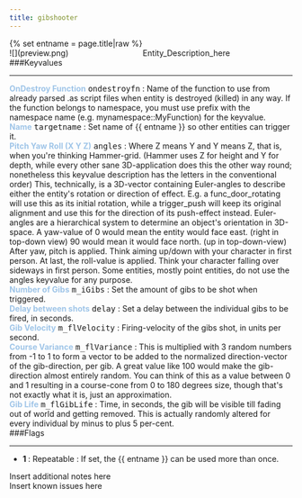 ```yaml
---
title: gibshooter
---
```

<div>{% set entname = page.title|raw %}</div>
<div class="container previewimg">
<div class="columns">
<div class="imagepadding column col-auto" markdown="1">![](preview.png)</div>
<div class="column entityentry" markdown="1">Entity_Description_here</div>
</div>
</div>
###Keyvalues
<hr>
<div class="entityentry" markdown="1">
<span style="color:#9fc5e8;"><b>OnDestroy Function</b></span> <kbd  class="tooltip" data-tooltip="string">ondestroyfn</kbd> :
Name of the function to use from already parsed .as script files when entity is destroyed (killed) in any way. If the function belongs to namespace, you must use prefix with the namespace name (e.g. mynamespace::MyFunction) for the keyvalue.
</div>
<div class="entityentry" markdown="1">
<span style="color:#9fc5e8;"><b>Name</b></span> <kbd  class="tooltip" data-tooltip="target_source">targetname</kbd> :
Set name of {{ entname }} so other entities can trigger it.
</div>
<div class="entityentry" markdown="1">
<span style="color:#9fc5e8;"><b>Pitch Yaw Roll (X Y Z)</b></span> <kbd  class="tooltip" data-tooltip="string">angles</kbd> :
Where Z means Y and Y means Z, that is, when you're thinking Hammer-grid. (Hammer uses Z for height and Y for depth, while every other sane 3D-application does this the other way round; nonetheless this keyvalue description has the letters in the conventional order) This, technically, is a 3D-vector containing Euler-angles to describe either the entity's rotation or direction of effect. E.g. a func_door_rotating will use this as its initial rotation, while a trigger_push will keep its original alignment and use this for the direction of its push-effect instead. Euler-angles are a hierarchical system to determine an object's orientation in 3D-space. A yaw-value of 0 would mean the entity would face east. (right in top-down view) 90 would mean it would face north. (up in top-down-view) After yaw, pitch is applied. Think aiming up/down with your character in first person. At last, the roll-value is applied. Think your character falling over sideways in first person. Some entities, mostly point entities, do not use the angles keyvalue for any purpose.
</div>
<div class="entityentry" markdown="1">
<span style="color:#9fc5e8;"><b>Number of Gibs</b></span> <kbd  class="tooltip" data-tooltip="integer">m_iGibs</kbd> :
Set the amount of gibs to be shot when triggered.
</div>
<div class="entityentry" markdown="1">
<span style="color:#9fc5e8;"><b>Delay between shots</b></span> <kbd  class="tooltip" data-tooltip="string">delay</kbd> :
Set a delay between the individual gibs to be fired, in seconds.
</div>
<div class="entityentry" markdown="1">
<span style="color:#9fc5e8;"><b>Gib Velocity</b></span> <kbd  class="tooltip" data-tooltip="integer">m_flVelocity</kbd> :
Firing-velocity of the gibs shot, in units per second.
</div>
<div class="entityentry" markdown="1">
<span style="color:#9fc5e8;"><b>Course Variance</b></span> <kbd  class="tooltip" data-tooltip="string">m_flVariance</kbd> :
This is multiplied with 3 random numbers from -1 to 1 to form a vector to be added to the normalized direction-vector of the gib-direction, per gib. A great value like 100 would make the gib-direction almost entirely random. You can think of this as a value between 0 and 1 resulting in a course-cone from 0 to 180 degrees size, though that's not exactly what it is, just an approximation.
</div>
<div class="entityentry" markdown="1">
<span style="color:#9fc5e8;"><b>Gib Life</b></span> <kbd  class="tooltip" data-tooltip="string">m_flGibLife</kbd> :
Time, in seconds, the gib will be visible till fading out of world and getting removed. This is actually randomly altered for every individual by minus to plus 5 per-cent.
</div>
###Flags
<hr>
<div class="entityflags">
<ul>
<li class="imagepadding" markdown="1"><b>1 </b> : Repeatable : If set, the {{ entname }} can be used more than once.</li>
</ul>
</div>
<div class="notices blue">Insert additional notes here</div>
<div class="notices red">Insert known issues here</div>
